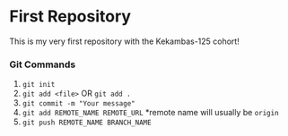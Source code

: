 # First Repository

This is my very first repository with the Kekambas-125 cohort!


### Git Commands
1. `git init`
2. `git add <file>` OR `git add .`
3. `git commit -m "Your message"`
4. `git add REMOTE_NAME REMOTE_URL` *remote name will usually be `origin`
5. `git push REMOTE_NAME BRANCH_NAME`